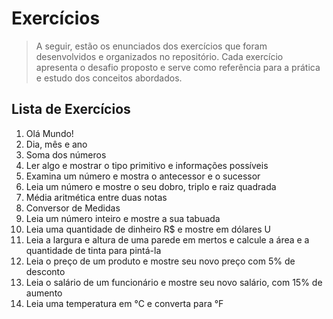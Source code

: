 # Exercícios

> A seguir, estão os enunciados dos exercícios que foram desenvolvidos e organizados no repositório. Cada exercício apresenta o desafio proposto e serve como referência para a prática e estudo dos conceitos abordados.

## Lista de Exercícios

1.  Olá Mundo!
2.  Dia, mês e ano
3.  Soma dos números
4.  Ler algo e mostrar o tipo primitivo e informações possíveis
5.  Examina um número e mostra o antecessor e o sucessor
6.  Leia um número e mostre o seu dobro, triplo e raiz quadrada
7.  Média aritmética entre duas notas
8.  Conversor de Medidas
9.  Leia um número inteiro e mostre a sua tabuada
10. Leia uma quantidade de dinheiro R$ e mostre em dólares U
11. Leia a largura e altura de uma parede em mertos e calcule a área e a quantidade de tinta para pintá-la
12. Leia o preço de um produto e mostre seu novo preço com 5% de desconto
13. Leia o salário de um funcionário e mostre seu novo salário, com 15% de aumento
14. Leia uma temperatura em °C e converta para °F
